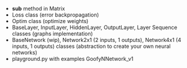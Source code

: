 + __sub__ method in Matrix
+ Loss class (error backpropagation)
+ Optim class (optimize weights)
+ BaseLayer, InputLayer, HiddenLayer, OutputLayer, Layer Sequence classes (graphs implementation)
+ BaseNetwork (wip), Network2x1 (2 inputs, 1 outputs), Network4x1 (4 inputs, 1 outputs) classes (abstraction to create your own neural networks)
+ playground.py with examples GoofyNNetwork_v1
